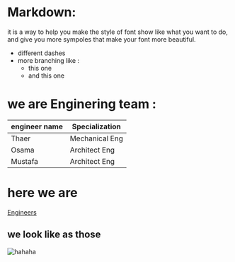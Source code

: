 # Markdown:
it is a way to help you make the style of font show like what you want to do, and give you more sympoles that make your font more beautiful.

- different dashes
- more branching like :
  - this one
  - and this one
 
 # we are Enginering team :
 engineer name | Specialization
 ------------- | --------------
 Thaer | Mechanical Eng
 Osama | Architect Eng
 Mustafa | Architect Eng
 
# here we are

[Engineers](https://drive.google.com/file/d/1EesSDIvTAuZLHd9I1YDVOoQ_xAS82GWu/view?usp=drivesdk)

## we look like as those
![hahaha](https://upload.wikimedia.org/wikipedia/commons/f/f8/African_Potential_Engineers.jpg)
